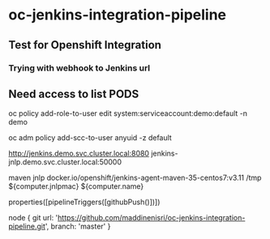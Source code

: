 # oc-jenkins-integration-pipeline

## Test for Openshift Integration

### Trying with webhook to Jenkins url

## Need access to list PODS 
oc policy add-role-to-user edit system:serviceaccount:demo:default -n demo

oc adm policy add-scc-to-user anyuid -z default

http://jenkins.demo.svc.cluster.local:8080
jenkins-jnlp.demo.svc.cluster.local:50000

maven
jnlp
docker.io/openshift/jenkins-agent-maven-35-centos7:v3.11
/tmp
${computer.jnlpmac} ${computer.name}


properties([pipelineTriggers([githubPush()])])

node {
    git url: 'https://github.com/maddinenisri/oc-jenkins-integration-pipeline.git', branch: 'master'
}
